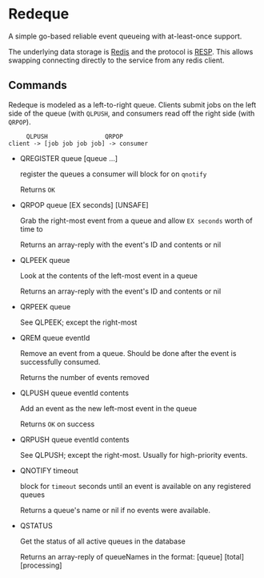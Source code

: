Redeque
=======

A simple go-based reliable event queueing with at-least-once support.

The underlying data storage is [Redis](http://redis.io) and the protocol is [RESP](http://redis.io/topics/protocol).
This allows swapping connecting directly to the service from any redis client.

Commands
--------

Redeque is modeled as a left-to-right queue. Clients submit jobs on the left
side of the queue (with `QLPUSH`, and consumers read off the right side (with
`QRPOP`).

```
     QLPUSH                QRPOP
client -> [job job job job] -> consumer
```

* QREGISTER queue [queue ...]

  register the queues a consumer will block for on `qnotify`

  Returns `OK`

* QRPOP queue [EX seconds] [UNSAFE]

  Grab the right-most event from a queue and allow `EX seconds` worth of time to

  Returns an array-reply with the event's ID and contents or nil

* QLPEEK queue

  Look at the contents of the left-most event in a queue

  Returns an array-reply with the event's ID and contents or nil

* QRPEEK queue

  See QLPEEK; except the right-most

* QREM queue eventId

  Remove an event from a queue. Should be done after the event is successfully consumed.

  Returns the number of events removed

* QLPUSH queue eventId contents

  Add an event as the new left-most event in the queue

  Returns `OK` on success

* QRPUSH queue eventId contents

  See QLPUSH; except the right-most. Usually for high-priority events.

* QNOTIFY timeout

  block for `timeout` seconds until an event is available on any registered queues

  Returns a queue's name or nil if no events were available.

* QSTATUS

  Get the status of all active queues in the database

  Returns an array-reply of queueNames in the format: [queue] [total] [processing]
